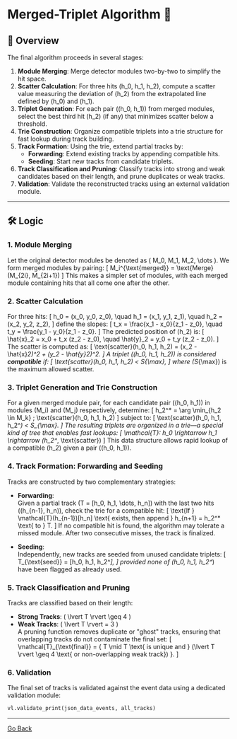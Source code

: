 # **Merged-Triplet Algorithm** 🚀

## 📌 Overview

The final algorithm proceeds in several stages:

1. **Module Merging**: Merge detector modules two-by-two to simplify the hit space.
2. **Scatter Calculation**: For three hits \(h_0, h_1, h_2\), compute a scatter value measuring the deviation of \(h_2\) from the extrapolated line defined by \(h_0\) and \(h_1\).
3. **Triplet Generation**: For each pair \((h_0, h_1)\) from merged modules, select the best third hit \(h_2\) (if any) that minimizes scatter below a threshold.
4. **Trie Construction**: Organize compatible triplets into a trie structure for fast lookup during track building.
5. **Track Formation**: Using the trie, extend partial tracks by:
   - **Forwarding**: Extend existing tracks by appending compatible hits.
   - **Seeding**: Start new tracks from candidate triplets.
6. **Track Classification and Pruning**: Classify tracks into strong and weak candidates based on their length, and prune duplicates or weak tracks.
7. **Validation**: Validate the reconstructed tracks using an external validation module.

---

## 🛠 Logic

### 1. **Module Merging**

Let the original detector modules be denoted as \( M_0, M_1, M_2, \dots \). We form merged modules by pairing:
\[
M_i^{\text{merged}} = \text{Merge}(M_{2i}, M_{2i+1})
\]
This makes a simpler set of modules, with each merged module containing hits that all come one after the other.


### 2. **Scatter Calculation**

For three hits:
\[
h_0 = (x_0, y_0, z_0), \quad h_1 = (x_1, y_1, z_1), \quad h_2 = (x_2, y_2, z_2),
\]
define the slopes:
\[
t_x = \frac{x_1 - x_0}{z_1 - z_0}, \quad t_y = \frac{y_1 - y_0}{z_1 - z_0}.
\]
The predicted position of \(h_2\) is:
\[
\hat{x}_2 = x_0 + t_x (z_2 - z_0), \quad \hat{y}_2 = y_0 + t_y (z_2 - z_0).
\]
The scatter is computed as:
\[
\text{scatter}(h_0, h_1, h_2) = (x_2 - \hat{x}_2)^2 + (y_2 - \hat{y}_2)^2.
\]
A triplet \((h_0, h_1, h_2)\) is considered **compatible** if:
\[
\text{scatter}(h_0, h_1, h_2) < S_{\max},
\]
where \(S_{\max}\) is the maximum allowed scatter.

### 3. **Triplet Generation and Trie Construction**

For a given merged module pair, for each candidate pair \((h_0, h_1)\) in modules \(M_i\) and \(M_j\) respectively, determine:
\[
h_2^* = \arg \min_{h_2 \in M_k} \; \text{scatter}(h_0, h_1, h_2)
\]
subject to:
\[
\text{scatter}(h_0, h_1, h_2^*) < S_{\max}.
\]
The resulting triplets are organized in a trie—a special kind of tree that enables fast lookups:
\[
\mathcal{T}: h_0 \rightarrow h_1 \rightarrow (h_2^*, \text{scatter})
\]
This data structure allows rapid lookup of a compatible \(h_2\) given a pair \((h_0, h_1)\).

### 4. **Track Formation: Forwarding and Seeding**

Tracks are constructed by two complementary strategies:

- **Forwarding**:  
  Given a partial track \(T = [h_0, h_1, \dots, h_n]\) with the last two hits \((h_{n-1}, h_n)\), check the trie for a compatible hit:
  \[
  \text{If } \mathcal{T}(h_{n-1})[h_n] \text{ exists, then append } h_{n+1} = h_2^* \text{ to } T.
  \]
  If no compatible hit is found, the algorithm may tolerate a missed module. After two consecutive misses, the track is finalized.

- **Seeding**:  
  Independently, new tracks are seeded from unused candidate triplets:
  \[
  T_{\text{seed}} = [h_0, h_1, h_2^*],
  \]
  provided none of \(h_0, h_1, h_2^*\) have been flagged as already used.

### 5. **Track Classification and Pruning**

Tracks are classified based on their length:
- **Strong Tracks**: \( \lvert T \rvert \geq 4 \)  
- **Weak Tracks**: \( \lvert T \rvert = 3 \)  
A pruning function removes duplicate or "ghost" tracks, ensuring that overlapping tracks do not contaminate the final set:
\[
\mathcal{T}_{\text{final}} = \{ T \mid T \text{ is unique and } (\lvert T \rvert \geq 4 \text{ or non-overlapping weak track}) \}.
\]

### 6. **Validation**

The final set of tracks is validated against the event data using a dedicated validation module:

```python
vl.validate_print(json_data_events, all_tracks)
```

---
[Go Back](../readme.md)